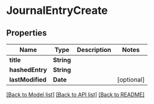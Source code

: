 # JournalEntryCreate

## Properties
Name | Type | Description | Notes
------------ | ------------- | ------------- | -------------
**title** | **String** |  | 
**hashedEntry** | **String** |  | 
**lastModified** | **Date** |  | [optional] 

[[Back to Model list]](../README.md#documentation-for-models) [[Back to API list]](../README.md#documentation-for-api-endpoints) [[Back to README]](../README.md)


